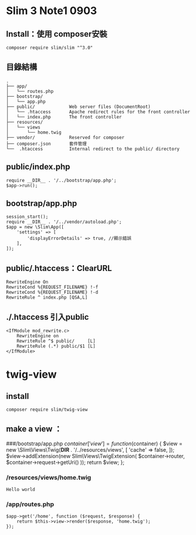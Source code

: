 # Slim 3 Note1 0903


## Install：使用 composer安裝
    composer require slim/slim "^3.0"

## 目錄結構
    .
    ├── app/
    │   └── routes.php
    ├── bootstrap/
    │   └── app.php
    ├── public/             Web server files (DocumentRoot)
    │   └── .htaccess       Apache redirect rules for the front controller
    │   └── index.php       The front controller
    ├── resources/
    │   └── views
    │       └── home.twig
    ├── vendor/             Reserved for composer
    ├── composer.json       套件管理
    └──  .htaccess          Internal redirect to the public/ directory

## public/index.php
    require __DIR__ . '/../bootstrap/app.php';
    $app->run();

## bootstrap/app.php

    session_start();
    require __DIR__ . '/../vendor/autoload.php';
    $app = new \Slim\App([
        'settings' => [
            'displayErrorDetails' => true, //顯示錯誤
        ],
    ]);


## public/.htaccess：ClearURL

    RewriteEngine On
    RewriteCond %{REQUEST_FILENAME} !-f
    RewriteCond %{REQUEST_FILENAME} !-d
    RewriteRule ^ index.php [QSA,L]

## ./.htaccess 引入public

    <IfModule mod_rewrite.c>
        RewriteEngine on
        RewriteRule ^$ public/     [L]
        RewriteRule (.*) public/$1 [L]
    </IfModule>

# twig-view

## install
    composer require slim/twig-view

## make a view ：
###/bootstrap/app.php
    $container['view'] = function ($container) {
        $view = new \Slim\Views\Twig(__DIR__ . '/../resources/views', [
            'cache' => false,
        ]);
        $view->addExtension(new Slim\Views\TwigExtension(
            $container->router,
            $container->request->getUri()
        ));
        return $view;
    };
### /resources/views/home.twig
    Hello world

### /app/routes.php
    $app->get('/home', function ($request, $response) {
        return $this->view->render($response, 'home.twig');
    });